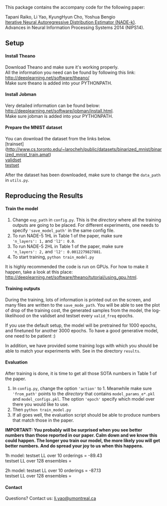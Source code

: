 This package contains the accompany code for the following paper:

Tapani Raiko, Li Yao, KyungHyun Cho, Yoshua Bengio  
[Iterative Neural Autoregressive Distribution Estimator (NADE-k)](http://arxiv.org/abs/1406.1485).   
Advances in Neural Information Processing Systems 2014 (NIPS14).

Setup
---------------------

#### Install Theano

Download Theano and make sure it's working properly.  
All the information you need can be found by following this link:  
http://deeplearning.net/software/theano/  
Make sure theano is added into your PYTHONPATH.

#### Install Jobman

Very detailed information can be found below:  
http://deeplearning.net/software/jobman/install.html.  
Make sure jobman is added into your PYTHONPATH.
 
#### Prepare the MNIST dataset

You can download the dataset from the links below.  
[trainset]
(http://www.cs.toronto.edu/~larocheh/public/datasets/binarized_mnist/binarized_mnist_train.amat)  
[validset](http://www.cs.toronto.edu/~larocheh/public/datasets/binarized_mnist/binarized_mnist_valid.amat)  
[testset](http://www.cs.toronto.edu/~larocheh/public/datasets/binarized_mnist/binarized_mnist_test.amat)

After the dataset has been downloaded, make sure to change the <code>data_path</code> in <code>utils.py</code>.   

Reproducing the Results 
---------------------

#### Train the model

1. Change <code>exp_path</code> in <code>config.py</code>. This is the *directory* where all the training outputs are going to be placed. For different experiments, one needs to specify <code>'save_model_path'</code> in the same config file.
2. To run NADE-5 1HL in Table 1 of the paper, make sure   
<code>'n_layers': 1,</code> and <code>'l2': 0.0</code>.
3. To run NADE-5 2HL in Table 1 of the paper, make sure   
<code>'n_layers': 2,</code> and <code>'l2': 0.0012279827881</code>.
4. To start training, <code>python train_model.py</code>

It is highly recommended the code is run on GPUs. For how to make it happen, take a look at this place: http://deeplearning.net/software/theano/tutorial/using_gpu.html.

#### Training outputs

During the training, lots of information is printed out on the screen, and many files are written to the <code>save_mode_path</code>. You will be able to see the plot of drop of the training cost, the generated samples from the model, the log-likelihood on the validset and testset every <code>valid_freq</code> epochs.

If you use the default setup, the model will be pretrained for 1000 epochs, and finetuned for another 3000 epochs. To have a good generative model, one need to be patient :)

In addition, we have provided some training logs with which you should be able to match your experiments with. See in the directory <code>results</code>.

#### Evaluation

After training is done, it is time to get all those SOTA numbers in Table 1 of the paper. 


1. In <code>config.py</code>, change the option <code>'action'</code> to 1. Meanwhile make sure <code>'from_path'</code> points to the *directory* that contains <code>model_params_e*.pkl</code> and <code>model_configs.pkl</code>. The option <code>'epoch'</code> specify which model over there you would like to use.  
2. Then <code>python train_model.py</code>  
3. If all goes well, the evaluation script should be able to produce numbers that match those in the paper.  

**IMPORTANT: You probably will be surprised when you see better numbers than those reported in our paper. Calm down and we know this could happen. The longer you train our model, the more likely you will get better numbers. And do spread your joy to us when this happens.**
 
1h model: 
testset LL over 10 orderings = -89.43  
testset LL over 128 ensembles = 

2h model:
testset LL over 10 orderings = -87.13  
testset LL over 128 ensembles =   

#### Contact

Questions? Contact us: li.yao@umontreal.ca